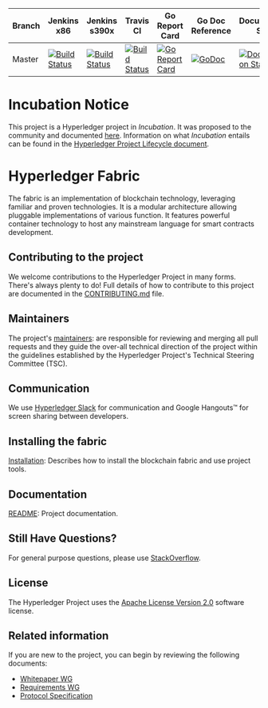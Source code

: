 
|Branch|Jenkins x86|Jenkins s390x|Travis CI|Go Report Card|Go Doc Reference|Documentation Status|
|---|---|---|---|---|---|---|
|Master|[![Build Status](https://jenkins.hyperledger.org/view/fabric/job/fabric-github-merge-x86_64/badge/icon)](https://jenkins.hyperledger.org/view/fabric/job/fabric-github-merge-x86_64/)|[![Build Status](https://jenkins.hyperledger.org/view/fabric/job/fabric-github-merge-z/badge/icon)](https://jenkins.hyperledger.org/view/fabric/job/fabric-github-merge-z/)|[![Build Status](https://travis-ci.org/hyperledger/fabric.svg?branch=master)](https://travis-ci.org/hyperledger/fabric)|[![Go Report Card](https://goreportcard.com/badge/github.com/hyperledger/fabric)](https://goreportcard.com/report/github.com/hyperledger/fabric)|[![GoDoc](https://godoc.org/github.com/hyperledger/fabric?status.svg)](https://godoc.org/github.com/hyperledger/fabric)|[![Documentation Status](https://readthedocs.org/projects/hyperledger-fabric/badge/?version=latest)](http://hyperledger-fabric.readthedocs.io/en/latest/?badge=latest)
# Incubation Notice
This project is a Hyperledger project in _Incubation_. It was proposed to the community and documented [here](https://goo.gl/RYQZ5N). Information on what _Incubation_ entails can be found in the [Hyperledger Project Lifecycle document](https://goo.gl/4edNRc).

# Hyperledger Fabric
The fabric is an implementation of blockchain technology, leveraging familiar and proven technologies. It is a modular architecture allowing pluggable implementations of various function. It features powerful container technology to host any mainstream language for smart contracts development.

## Contributing to the project
We welcome contributions to the Hyperledger Project in many forms. There's always plenty to do! Full details of how to contribute to this project are documented in the [CONTRIBUTING.md](CONTRIBUTING.md) file.

## Maintainers
The project's [maintainers](MAINTAINERS.txt): are responsible for reviewing and merging all pull requests and they guide the over-all technical direction of the project within the guidelines established by the Hyperledger Project's Technical Steering Committee (TSC).

## Communication <a name="communication"></a>
We use [Hyperledger Slack](https://slack.hyperledger.org/) for communication and Google Hangouts&trade; for screen sharing between developers.

## Installing the fabric
[Installation](docs/dev-setup/install.md): Describes how to install the blockchain fabric and use project tools.

## Documentation
[README](docs/README.md): Project documentation.

## Still Have Questions?
For general purpose questions, please use [StackOverflow](http://stackoverflow.com/questions/tagged/hyperledger).

## License <a name="license"></a>
The Hyperledger Project uses the [Apache License Version 2.0](LICENSE) software license.

## Related information
If you are new to the project, you can begin by reviewing the following documents:

  - [Whitepaper WG](https://github.com/hyperledger/hyperledger/wiki/Whitepaper-WG)
  - [Requirements WG](https://github.com/hyperledger/hyperledger/wiki/Requirements-WG)
  - [Protocol Specification](docs/protocol-spec.md)
